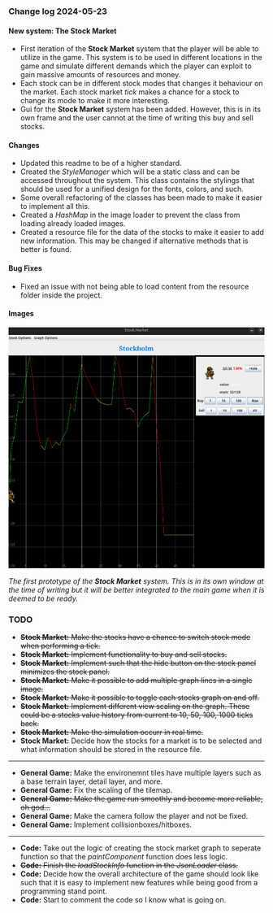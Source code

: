 ### Change log 2024-05-23

#### New system: The Stock Market

- First iteration of the **Stock Market** system that the player will be able to utilize in the game. This system is to be used in different locations in the game and simulate different demands which the player can exploit to gain massive amounts of resources and money.
- Each stock can be in different stock modes that changes it behaviour on the market. Each stock market *tick* makes a chance for a stock to change its mode to make it more interesting.
- Gui for the **Stock Market** system has been added. However, this is in its own frame and the user cannot at the time of writing this buy and sell stocks.

#### Changes

- Updated this readme to be of a higher standard.
- Created the *StyleManager* which will be a static class and can be accessed throughout the system. This class contains the stylings that should be used for a unified design for the fonts, colors, and such.
- Some overall refactoring of the classes has been made to make it easier to implement all this.
- Created a *HashMap* in the image loader to prevent the class from loading already loaded images.
- Created a resource file for the data of the stocks to make it easier to add new information. This may be changed if alternative methods that is better is found.

#### Bug Fixes

- Fixed an issue with not being able to load content from the resource folder inside the project.

#### Images

![firstStockGraph](/readme_handling/images/2024-05-23/firstStockGraph.png)

*The first prototype of the **Stock Market** system. This is in its own window at the time of writing but it will be better integrated to the main game when it is deemed to be ready.*

### TODO

- ~~**Stock Market:** Make the stocks have a chance to switch stock mode when performing a tick.~~
- ~~**Stock Market:** Implement functionality to buy and sell stocks.~~
- ~~**Stock Market:** Implement such that the hide button on the stock panel minimizes the stock panel.~~
- ~~**Stock Market:** Make it possible to add multiple graph lines in a single image.~~
- ~~**Stock Market:** Make it possible to toggle each stocks graph on and off.~~
- ~~**Stock Market:** Implement different view scaling on the graph. These could be a stocks value history from current to 10, 50, 100, 1000 ticks back.~~
- ~~**Stock Market:** Make the simulation occurr in real time.~~
- **Stock Market:** Decide how the stocks for a market is to be selected and what information should be stored in the resource file.

---

- **General Game:** Make the environemnt tiles have multiple layers such as a base terrain layer, detail layer, and more.
- **General Game:** Fix the scaling of the tilemap.
- ~~**General Game:** Make the game run smoothly and become more reliable, oh god...~~
- **General Game:** Make the camera follow the player and not be fixed.
- **General Game:** Implement collisionboxes/hitboxes.

---

- **Code:** Take out the logic of creating the stock market graph to seperate function so that the *paintComponent* function does less logic.
- ~~**Code:** Finish the *loadStockInfo* function in the *JsonLoader* class.~~
- **Code:** Decide how the overall architecture of the game should look like such that it is easy to implement new features while being good from a programming stand point.
- **Code:** Start to comment the code so I know what is going on.
